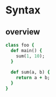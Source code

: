 Syntax
====

overview
----
```ruby
class foo {
  def main() {
    sum(1, 10);
  }
  
  def sum(a, b) {
    return a + b;
  }
}
```

